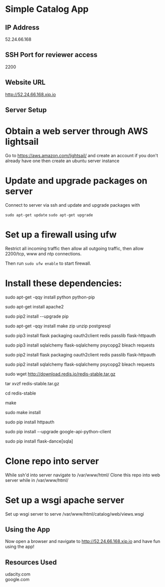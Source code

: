 # Simple Catalog App

## IP Address

52.24.66.168

## SSH Port for reviewer access

2200

## Website URL

http://52.24.66.168.xip.io

## Server Setup

# Obtain a web server through AWS lightsail

Go to https://aws.amazon.com/lightsail/ and create an account if you don't already have one then create an ubuntu server instance

# Update and upgrade packages on server

Connect to server via ssh and update and upgrade packages with

```sudo apt-get update``` ```sudo apt-get upgrade```

# Set up a firewall using ufw

Restrict all incoming traffic then allow all outgoing traffic, then allow 2200/tcp, www and ntp connections.

Then run ```sudo ufw enable``` to start firewall.

# Install these dependencies:

sudo apt-get -qqy install python python-pip

sudo apt-get install apache2

sudo pip2 install --upgrade pip

sudo apt-get -qqy install make zip unzip postgresql

sudo pip3 install flask packaging oauth2client redis passlib flask-httpauth

sudo pip3 install sqlalchemy flask-sqlalchemy psycopg2 bleach requests

sudo pip2 install flask packaging oauth2client redis passlib flask-httpauth

sudo pip2 install sqlalchemy flask-sqlalchemy psycopg2 bleach requests

sudo wget http://download.redis.io/redis-stable.tar.gz

tar xvzf redis-stable.tar.gz

cd redis-stable

make

sudo make install

sudo pip install httpauth

sudo pip install --upgrade google-api-python-client

sudo pip install flask-dance[sqla]

# Clone repo into server

While ssh'd into server navigate to /var/www/html/
Clone this repo into web server while in /var/www/html/

# Set up a wsgi apache server

Set up wsgi server to serve /var/www/html/catalog/web/views.wsgi

## Using the App

Now open a browser and navigate to http://52.24.66.168.xip.io and have fun using the app!

## Resources Used

udacity.com  
google.com
